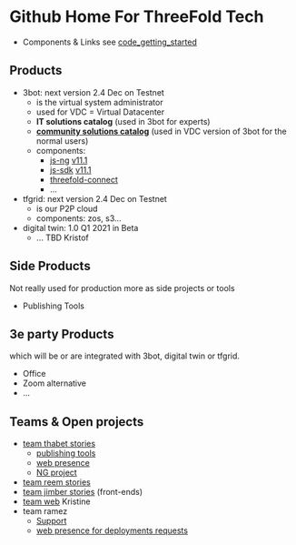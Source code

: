 # Github Home For ThreeFold Tech


- Components & Links see [code_getting_started](products/code_getting_started.md)

## Products

- 3bot: next version 2.4 Dec on Testnet
  - is the virtual system administrator
  - used for VDC = Virtual Datacenter
  - **IT solutions catalog** (used in 3bot for experts)
  - **[community solutions catalog](https://github.com/threefoldtech/vdc-solutions-charts)** (used in VDC version of 3bot for the normal users)
  - components: 
    - [js-ng](https://github.com/threefoldtech/js-ng) [v11.1](https://github.com/threefoldtech/js-ng/projects/1)
    - [js-sdk](https://github.com/threefoldtech/js-sdk) [v11.1](https://github.com/threefoldtech/js-sdk/projects/1)
    - [threefold-connect](https://github.com/threefoldtech/3Bot_connect)
    -  ... 
- tfgrid: next version 2.4 Dec on Testnet
  - is our P2P cloud
  - components: zos, s3...
- digital twin: 1.0 Q1 2021 in Beta
  - ... TBD Kristof

## Side Products

Not really used for production more as side projects or tools

- Publishing Tools

## 3e party Products

which will be or are integrated with 3bot, digital twin or tfgrid.

- Office
- Zoom alternative
- ...


## Teams & Open projects

- [team thabet stories](https://github.com/orgs/threefoldtech/projects/59?card_filter_query=label%3Atype_story)
  - [publishing tools](https://github.com/threebotserver/publishingtools/projects)
  - [web presence](https://github.com/orgs/threefoldfoundation/projects/16)
  - [NG project](https://github.com/orgs/js-next/projects)
- [team reem stories](https://github.com/orgs/threefoldtech/projects/58?card_filter_query=label%3Atype_story)
- [team jimber stories](https://github.com/orgs/threefoldtech/projects/60?card_filter_query=label%3Atype_story) (front-ends)
- [team web]() Kristine
- team ramez
  - [Support](https://circles.threefold.me/project/sabrinasadik-tf-support/kanban)
  - [web presence for deployments requests](https://github.com/orgs/threefoldfoundation/projects/16)


